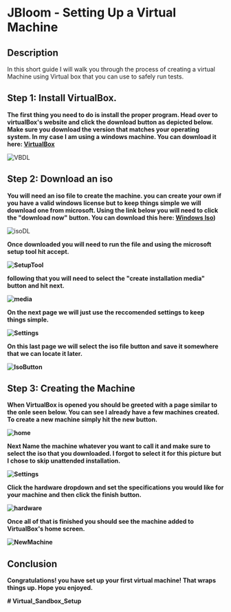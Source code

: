 <h1>JBloom - Setting Up a Virtual Machine</h1>

<h2>Description</h2>
In this short guide I will walk you through the process of creating a virtual Machine using Virtual box that you can use to safely run tests.
<br />


<h2>Step 1: Install VirtualBox.</h2>


<b>The first thing you need to do is install the proper program. Head over to virtualBox's website and click the download button as depicted below. Make sure you download the version that matches your operating system. In my case I am using a windows machine. You can download it here: [VirtualBox](https://www.virtualbox.org/) </b>

![VBDL](VBDL.JPG)
 
 <h2>Step 2: Download an iso</h2>
 
 <b>You will need an iso file to create the machine. you can create your own if you have a valid windows license but to keep things simple we will download one from microsoft. Using the link below you will need to click the "download now" button. You can download this here: [Windows Iso](https://www.microsoft.com/en-ca/software-download/windows10))</b>

![isoDL](IsoDl.JPG)

 <b>Once downloaded you will need to run the file and using the microsoft setup tool hit accept.<b>
  
 ![SetupTool](SetupTool.JPG)

<b>following that you will need to select the "create installation media" button and hit next.<b>

![media](CreateMedia.JPG)

<b>On the next page we will just use the reccomended settings to keep things simple.<b>

![Settings](ReccomendedSettings.JPG)

<b>On this last page we will select the iso file button and save it somewhere that we can locate it later.<b>

![IsoButton](IsoButton.JPG)

 <h2>Step 3: Creating the Machine</h2>
 <b>When VirtualBox is opened you should be greeted with a page similar to the onle seen below. You can see I already have a few machines created. To create a new machine simply hit the new button.<b/>

 ![home](VBoxHome.JPG)

 <b>Next Name the machine whatever you want to call it and make sure to select the iso that you downloaded. I forgot to select it for this picture but I chose to skip unattended installation.<b>

 ![Settings](Settings.JPG)

<b>Click the hardware dropdown and set the specifications you would like for your machine and then click the finish button.<b>

![hardware](HardwareSpecs.JPG)

<b>Once all of that is finished you should see the machine added to VirtualBox's home screen.<b>

![NewMachine](NewMachine.JPG)

<h2>Conclusion</h2>

<b>Congratulations! you have set up your first virtual machine! That wraps things up. Hope you enjoyed.</b>

</p>

<!--
 ```diff
- text in red
+ text in green
! text in orange
# text in gray
@@ text in purple (and bold)@@
```
--!># Virtual_Sandbox_Setup
